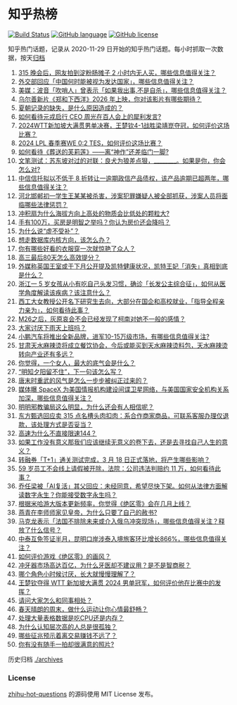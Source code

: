 # 知乎热榜
[![Build Status](https://github.com/ToWeLong/zhihu-hot-questions/workflows/CI/badge.svg)](https://github.com/ToWeLong/zhihu-hot-questions/actions)
[![GitHub language](https://img.shields.io/badge/language-golang-orange.svg)](https://golang.org/)
[![GitHub license](https://img.shields.io/github/license/ToWeLong/zhihu-hot-questions)](https://github.com/ToWeLong/zhihu-hot-questions/blob/main/LICENSE)

知乎热门话题，记录从 2020-11-29 日开始的知乎热门话题。每小时抓取一次数据，按天[归档](./archives)

<!-- BEGIN -->

1. [315 晚会后，网友拍到淀粉肠摊子 2 小时内无人买，哪些信息值得关注？](https://www.zhihu.com/question/648967411)
1. [外交部回应「中国何时能被视为发达国家」，哪些信息值得关注？](https://www.zhihu.com/question/648813625)
1. [美媒：波音「吹哨人」曾表示「如果我出事,不是自杀」，哪些信息值得关注？](https://www.zhihu.com/question/648947491)
1. [乌尔善新片《郑和下西洋》2026 年上映，你对该影片有哪些期待？](https://www.zhihu.com/question/647552881)
1. [夏朝记录的缺失，是什么原因造成的？](https://www.zhihu.com/question/20048927)
1. [如何看待元戎启行 CEO 周光在百人会上的犀利发言?](https://www.zhihu.com/question/648971268)
1. [2024WTT新加坡大满贯男单决赛，王楚钦4-1战胜梁靖崑夺冠，如何评价这场比赛？](https://www.zhihu.com/question/648987460)
1. [2024 LPL 春季赛WE 0:2 TES，如何评价这场比赛？](https://www.zhihu.com/question/648974020)
1. [如何看待《葬送的芙莉莲》——离“神作”还差临门一脚?](https://www.zhihu.com/question/648310667)
1. [文笔测试：苏东坡对过的对联：良犬为狼差点狠，________。如果是你，你会怎么对?](https://www.zhihu.com/question/648326838)
1. [中信信托拟以不低于 8 折转让一逾期政信产品债权，该产品逾期已超两年，哪些信息值得关注？](https://www.zhihu.com/question/648957043)
1. [河北邯郸初一学生王某某被杀害，涉案犯罪嫌疑人被全部抓获，涉案人员将面临哪些法律惩罚？](https://www.zhihu.com/question/648991316)
1. [冲积扇为什么海拔方向上高处的物质会比低处的颗粒大?](https://www.zhihu.com/question/647014605)
1. [手有100万，买房是明智之举吗？你认为房价还会降吗？](https://www.zhihu.com/question/648992132)
1. [为什么说“虚不受补”？](https://www.zhihu.com/question/592263230)
1. [想走数据库内核方向，该怎么办？](https://www.zhihu.com/question/553813879)
1. [你有哪些好看的衣服穿一次就惊艳了众人？](https://www.zhihu.com/question/645918431)
1. [高三最后80天怎么高效提分？](https://www.zhihu.com/question/647786106)
1. [外媒称英国王室或于下月公开提及凯特健康状况，凯特王妃「消失」真相到底是什么？](https://www.zhihu.com/question/648970048)
1. [浙江一 5 岁女孩从小有吃自己头发习惯，确诊「长发公主综合征」，如何从医学角度解读该疾病？该注意什么？](https://www.zhihu.com/question/648973676)
1. [西工大女教授公开名下研究生去向，大部分在国企和高校就业，「指导全程亲力亲为」，如何看待此事？](https://www.zhihu.com/question/648924324)
1. [M26之后，灰原哀会不会已经发现了柯南对她不一般的感情？](https://www.zhihu.com/question/648847189)
1. [大家讨厌下雨天上班吗？](https://www.zhihu.com/question/648787282)
1. [小鹏汽车将推出全新品牌，进军10-15万级市场，有哪些信息值得关注?](https://www.zhihu.com/question/648852913)
1. [甘肃天水麻辣烫将成立餐饮协会，今后或能买到天水麻辣烫料包，天水麻辣烫转向产业还有多远？](https://www.zhihu.com/question/648715317)
1. [你觉得，一个女人，最大的底气会是什么？](https://www.zhihu.com/question/646071514)
1. [“明知夕阳留不住”，下一句该怎么写？](https://www.zhihu.com/question/644115265)
1. [唐末时重武的风气是怎么一步步被纠正过来的？](https://www.zhihu.com/question/607040290)
1. [媒体曝 SpaceX 为美国情报机构建设间谍卫星网络，与美国国家安全机构关系加深，哪些信息值得关注？](https://www.zhihu.com/question/648927781)
1. [明明邪教骗局这么明显，为什么还会有人相信呢？](https://www.zhihu.com/question/619113250)
1. [东方甄选回应卖 315 点名槽头肉扣肉：系合作商家商品，可联系客服办理仅退款，该处理方式是否妥当？](https://www.zhihu.com/question/648843306)
1. [高速为什么不直接限速144？](https://www.zhihu.com/question/645031924)
1. [如果工作没有意义那我们应该继续无意义的卷下去，还是去寻找自己人生的意义？](https://www.zhihu.com/question/648520269)
1. [转融券「T+1」通关测试完成，3 月 18 日正式落地，将产生哪些影响？](https://www.zhihu.com/question/648936869)
1. [59 岁员工不会线上请假被开除，法院：公司违法判赔约 11 万，如何看待此事？](https://www.zhihu.com/question/648926778)
1. [乔任梁被「AI复活」其父回应：未经同意，希望尽快下架。如何从法律方面解读数字永生？你能接受数字永生吗？](https://www.zhihu.com/question/648920370)
1. [根据米哈游大版本更新频率，你觉得《绝区零》会在几月上线？](https://www.zhihu.com/question/648680650)
1. [燕青在李师师家见皇帝，为什么只要了自己的赦书?](https://www.zhihu.com/question/31932039)
1. [马克龙表示「法国不排除未来或介入俄乌冲突现场」，哪些信息值得关注？释放了什么信号？](https://www.zhihu.com/question/648941987)
1. [中泰互免签证半月，昆明口岸涉泰入境旅客环比增长866%，哪些信息值得关注？](https://www.zhihu.com/question/648883532)
1. [如何评价游戏《绝区零》的画风？](https://www.zhihu.com/question/647490726)
1. [冲牙器市场高达百亿，为什么牙医却不建议用？是不是智商税？](https://www.zhihu.com/question/648030863)
1. [哪个角色小时候讨厌，长大就慢慢理解了？](https://www.zhihu.com/question/647221031)
1. [王楚钦夺得 WTT 新加坡大满贯 2024 男单冠军，如何评价他在比赛中的发挥？](https://www.zhihu.com/question/648987446)
1. [请问大家怎么和同事相处？](https://www.zhihu.com/question/622395931)
1. [春天晴朗的周末，做什么运动让你心情最舒畅？](https://www.zhihu.com/question/648721967)
1. [处理大量表格数据是吃CPU还是内存？](https://www.zhihu.com/question/647665872)
1. [为什么认知层次高的人总是很孤独？](https://www.zhihu.com/question/641588078)
1. [哪些征兆预示着离交易赚钱不远了？](https://www.zhihu.com/question/645874607)
1. [你有没有随手一拍却很满意的照片?](https://www.zhihu.com/question/372636323)

<!-- END -->

历史归档 [./archives](./archives)


### License
[zhihu-hot-questions](https://github.com/towelong/zhihu-hot-questions) 的源码使用 MIT License 发布。